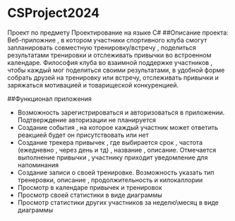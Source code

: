 # CSProject2024
Проект по предмету Проектирование на языке C#
##Описание проекта:
Веб-приложние , в котором участники спортивного клуба смогут запланировать совместную тренировку/встречу , поделиться результатами тренировки и отслеживать привычки во встроенном календаре. Философия клуба во взаимной поддержке участников , чтобы каждый мог поделиться своими результатами, в удобной форме собрать друзей на тренировку или встречу, отслеживать привычки и заряжаться мотивацией и товарищеской конкуренцией. 

##Функционал приложения
- Возможность зарегистрироваться и авторизоваться в приложении. Подтверждение авторизации не планируется
- Создание события , на которое каждый участник может ответить реакцией будет он присутствовать или нет
- Создание трекера привычек , где выбирается срок , частота (ежедневно , через день и тд) , название , описание. Отмечается выполнение привычки , участнику приходит уведомление для напоминания
- Создание записи о своей тренировке. Возможность указать тип тренеровки, описание , продолжительность и килокаллории
- Просмотр в календаре привычек и тренировок
- Просмотр своей статистики в виде диаграммы
- Просмотр статистики других участников за неделю\месяц в виде диаграммы

